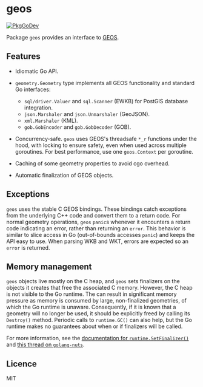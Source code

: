 # geos

[![PkgGoDev](https://pkg.go.dev/badge/github.com/twpayne/go-geos)](https://pkg.go.dev/github.com/twpayne/go-geos)

Package `geos` provides an interface to [GEOS](https://trac.osgeo.org/geos).

## Features

* Idiomatic Go API.

* `geometry.Geometry` type implements all GEOS functionality and standard Go
  interfaces:

  *  `sql/driver.Valuer` and `sql.Scanner` (EWKB) for PostGIS database integration.
  *  `json.Marshaler` and `json.Unmarshaler` (GeoJSON).
  *  `xml.Marshaler` (KML).
  *  `gob.GobEncoder` and `gob.GobDecoder` (GOB).

* Concurrency-safe. `geos` uses GEOS's threadsafe `*_r` functions under the
  hood, with locking to ensure safety, even when used across multiple
  goroutines. For best performance, use one `geos.Context` per goroutine.

* Caching of some geometry properties to avoid cgo overhead.

* Automatic finalization of GEOS objects.

## Exceptions

`geos` uses the stable C GEOS bindings. These bindings catch exceptions from the
underlying C++ code and convert them to a return code. For normal geometry
operations, `geos` `panic`s whenever it encounters a return code indicating an
error, rather than returning an `error`. This behavior is similar to slice
access in Go (out-of-bounds accesses `panic`) and keeps the API easy to use.
When parsing WKB and WKT, errors are expected so an `error` is returned.

## Memory management

`geos` objects live mostly on the C heap, and `geos` sets finalizers on the
objects it creates that free the associated C memory. However, the C heap is not
visible to the Go runtime. The can result in significant memory pressure as
memory is consumed by large, non-finalized geometries, of which the Go runtime
is unaware. Consequently, if it is known that a geometry will no longer be used,
it should be explicitly freed by calling its `Destroy()` method. Periodic calls
to `runtime.GC()` can also help, but the Go runtime makes no guarantees about
when or if finalizers will be called.

For more information, see the [documentation for
`runtime.SetFinalizer()`](https://pkg.go.dev/runtime#SetFinalizer) and [this
thread on
`golang-nuts`](https://groups.google.com/g/golang-nuts/c/XnV16PxXBfA/m/W8VEzIvHBAAJ).

## Licence

MIT